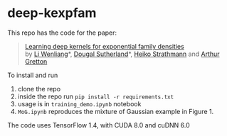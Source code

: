 # deep-kexpfam
This repo has the code for the paper:

> [Learning deep kernels for exponential family densities](https://arxiv.org/abs/1811.08357)\
> by [Li Wenliang](https://kevin-w-li.github.io/)\*, 
[Dougal Sutherland](http://www.gatsby.ucl.ac.uk/~dougals/)\*, 
[Heiko Strathmann](http://herrstrathmann.de/) and 
[Arthur Gretton](http://www.gatsby.ucl.ac.uk/~gretton/)

To install and run 
1. clone the repo
2. inside the repo run `pip install -r requirements.txt`
3. usage is in `training_demo.ipynb` notebook
4. `MoG.ipynb` reproduces the mixture of Gaussian example in Figure 1.

The code uses TensorFlow 1.4, with CUDA 8.0 and cuDNN 6.0
